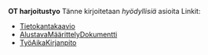 **OT harjoitustyo** 
Tänne kirjoitetaan *hyödyllisiä* asioita
Linkit:   
- [Tietokantakaavio](https://github.com/SakuKosonen/ot-harjoitustyo/blob/master/dokumentointi/Ot-Kaavio.png) 
- [AlustavaMäärittelyDokumentti](https://github.com/SakuKosonen/ot-harjoitustyo/blob/master/dokumentointi/vaatimusMaarittely.md)
- [TyöAikaKirjanpito](https://github.com/SakuKosonen/ot-harjoitustyo/blob/master/dokumentointi/tyoAikaKirjanpito.md)

